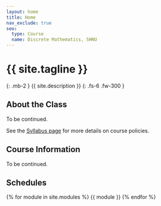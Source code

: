 ```yaml
---
layout: home
title: Home
nav_exclude: true
seo:
  type: Course
  name: Discrete Mathematics, SHNU
---
```


# {{ site.tagline }}
{: .mb-2 }
{{ site.description }}
{: .fs-6 .fw-300 }

<!-- {% if site.announcements %}
{{ site.announcements.last }}
[Announcements](announcements.md){: .btn .btn-outline .fs-3 }
{% endif %} -->

## About the Class

To be continued.

See the [Syllabus page](syllabus.md) for more details on course policies.

## Course Information

To be continued.

## Schedules
{% for module in site.modules %}
{{ module }}
{% endfor %}
